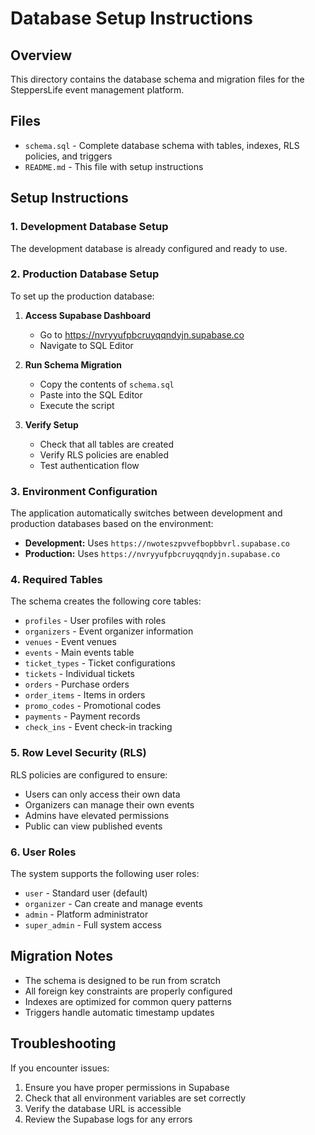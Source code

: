 # Database Setup Instructions

## Overview
This directory contains the database schema and migration files for the SteppersLife event management platform.

## Files
- `schema.sql` - Complete database schema with tables, indexes, RLS policies, and triggers
- `README.md` - This file with setup instructions

## Setup Instructions

### 1. Development Database Setup
The development database is already configured and ready to use.

### 2. Production Database Setup
To set up the production database:

1. **Access Supabase Dashboard**
   - Go to https://nvryyufpbcruyqqndyjn.supabase.co
   - Navigate to SQL Editor

2. **Run Schema Migration**
   - Copy the contents of `schema.sql`
   - Paste into the SQL Editor
   - Execute the script

3. **Verify Setup**
   - Check that all tables are created
   - Verify RLS policies are enabled
   - Test authentication flow

### 3. Environment Configuration
The application automatically switches between development and production databases based on the environment:

- **Development:** Uses `https://nwoteszpvvefbopbbvrl.supabase.co`
- **Production:** Uses `https://nvryyufpbcruyqqndyjn.supabase.co`

### 4. Required Tables
The schema creates the following core tables:
- `profiles` - User profiles with roles
- `organizers` - Event organizer information
- `venues` - Event venues
- `events` - Main events table
- `ticket_types` - Ticket configurations
- `tickets` - Individual tickets
- `orders` - Purchase orders
- `order_items` - Items in orders
- `promo_codes` - Promotional codes
- `payments` - Payment records
- `check_ins` - Event check-in tracking

### 5. Row Level Security (RLS)
RLS policies are configured to ensure:
- Users can only access their own data
- Organizers can manage their own events
- Admins have elevated permissions
- Public can view published events

### 6. User Roles
The system supports the following user roles:
- `user` - Standard user (default)
- `organizer` - Can create and manage events
- `admin` - Platform administrator
- `super_admin` - Full system access

## Migration Notes
- The schema is designed to be run from scratch
- All foreign key constraints are properly configured
- Indexes are optimized for common query patterns
- Triggers handle automatic timestamp updates

## Troubleshooting
If you encounter issues:
1. Ensure you have proper permissions in Supabase
2. Check that all environment variables are set correctly
3. Verify the database URL is accessible
4. Review the Supabase logs for any errors